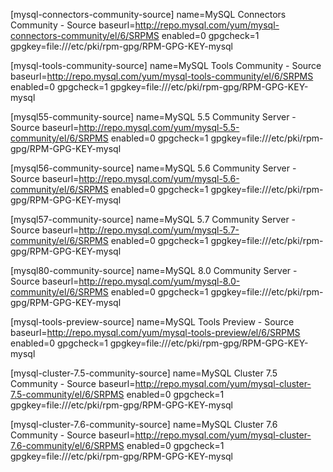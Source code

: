 [mysql-connectors-community-source]
name=MySQL Connectors Community - Source
baseurl=http://repo.mysql.com/yum/mysql-connectors-community/el/6/SRPMS
enabled=0
gpgcheck=1
gpgkey=file:///etc/pki/rpm-gpg/RPM-GPG-KEY-mysql

[mysql-tools-community-source]
name=MySQL Tools Community - Source
baseurl=http://repo.mysql.com/yum/mysql-tools-community/el/6/SRPMS
enabled=0
gpgcheck=1
gpgkey=file:///etc/pki/rpm-gpg/RPM-GPG-KEY-mysql

[mysql55-community-source]
name=MySQL 5.5 Community Server - Source
baseurl=http://repo.mysql.com/yum/mysql-5.5-community/el/6/SRPMS
enabled=0
gpgcheck=1
gpgkey=file:///etc/pki/rpm-gpg/RPM-GPG-KEY-mysql

[mysql56-community-source]
name=MySQL 5.6 Community Server - Source
baseurl=http://repo.mysql.com/yum/mysql-5.6-community/el/6/SRPMS
enabled=0
gpgcheck=1
gpgkey=file:///etc/pki/rpm-gpg/RPM-GPG-KEY-mysql

[mysql57-community-source]
name=MySQL 5.7 Community Server - Source
baseurl=http://repo.mysql.com/yum/mysql-5.7-community/el/6/SRPMS
enabled=0
gpgcheck=1
gpgkey=file:///etc/pki/rpm-gpg/RPM-GPG-KEY-mysql

[mysql80-community-source]
name=MySQL 8.0 Community Server - Source
baseurl=http://repo.mysql.com/yum/mysql-8.0-community/el/6/SRPMS
enabled=0
gpgcheck=1
gpgkey=file:///etc/pki/rpm-gpg/RPM-GPG-KEY-mysql

[mysql-tools-preview-source]
name=MySQL Tools Preview - Source
baseurl=http://repo.mysql.com/yum/mysql-tools-preview/el/6/SRPMS
enabled=0
gpgcheck=1
gpgkey=file:///etc/pki/rpm-gpg/RPM-GPG-KEY-mysql

[mysql-cluster-7.5-community-source]
name=MySQL Cluster 7.5 Community - Source
baseurl=http://repo.mysql.com/yum/mysql-cluster-7.5-community/el/6/SRPMS
enabled=0
gpgcheck=1
gpgkey=file:///etc/pki/rpm-gpg/RPM-GPG-KEY-mysql

[mysql-cluster-7.6-community-source]
name=MySQL Cluster 7.6 Community - Source
baseurl=http://repo.mysql.com/yum/mysql-cluster-7.6-community/el/6/SRPMS
enabled=0
gpgcheck=1
gpgkey=file:///etc/pki/rpm-gpg/RPM-GPG-KEY-mysql
